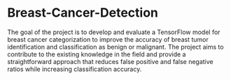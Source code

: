 # Breast-Cancer-Detection
The goal of the project is to develop and evaluate a TensorFlow model for breast cancer categorization to improve the accuracy of breast tumor identification and classification as benign or malignant. 
The project aims to contribute to the existing knowledge in the field and provide a straightforward approach that reduces false positive and false negative ratios while increasing classification accuracy. 

